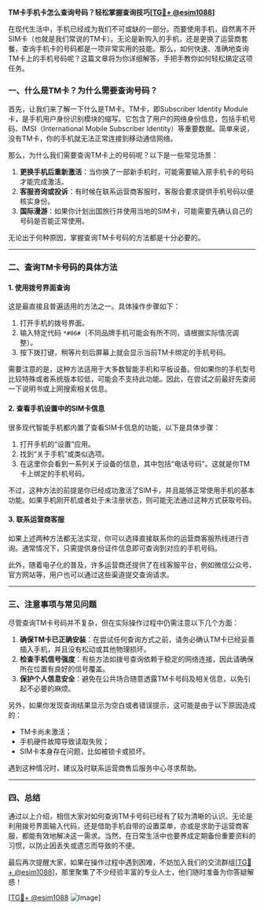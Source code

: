 **TM卡手机卡怎么查询号码？轻松掌握查询技巧[[TG💪+ @esim1088](https://t.me/s/esim1088)]**

在现代生活中，手机已经成为我们不可或缺的一部分。而要使用手机，自然离不开SIM卡（也就是我们常说的TM卡）。无论是新购入的手机，还是更换了运营商套餐，查询手机卡的号码都是一项非常实用的技能。那么，如何快速、准确地查询TM卡上的手机号码呢？这篇文章将为你详细解答，手把手教你如何轻松搞定这项任务。

### **一、什么是TM卡？为什么需要查询号码？**

首先，让我们来了解一下什么是TM卡。TM卡，即Subscriber Identity Module卡，是手机用户身份识别模块的缩写。它包含了用户的网络身份信息，包括手机号码、IMSI（International Mobile Subscriber Identity）等重要数据。简单来说，没有TM卡，你的手机就无法正常连接到移动通信网络。

那么，为什么我们需要查询TM卡上的号码呢？以下是一些常见场景：

1. **更换手机后重新激活**：当你换了一部新手机时，可能需要输入原手机卡的号码才能完成激活。
2. **客服咨询或投诉**：有时候在联系运营商客服时，客服会要求提供手机号码以便核实身份。
3. **国际漫游**：如果你计划出国旅行并使用当地的SIM卡，可能需要先确认自己的号码是否能正常使用。

无论出于何种原因，掌握查询TM卡号码的方法都是十分必要的。

---

### **二、查询TM卡号码的具体方法**

#### **1. 使用拨号界面查询**
这是最直接且普遍适用的方法之一。具体操作步骤如下：
1. 打开手机的拨号界面。
2. 输入特定代码 `*#06#`（不同品牌手机可能会有所不同，请根据实际情况调整）。
3. 按下拨打键，稍等片刻后屏幕上就会显示当前TM卡绑定的手机号码。

需要注意的是，这种方法适用于大多数智能手机和平板设备。但如果你的手机型号比较特殊或者系统版本较低，可能会不支持此功能。因此，在尝试之前最好先查阅一下说明书或上网搜索相关信息。

#### **2. 查看手机设置中的SIM卡信息**
很多现代智能手机都内置了查看SIM卡信息的功能，以下是具体步骤：
1. 打开手机的“设置”应用。
2. 找到“关于手机”或类似选项。
3. 在这里你会看到一系列关于设备的信息，其中包括“电话号码”。这就是你TM卡上绑定的手机号码。

不过，这种方法的前提是你已经成功激活了SIM卡，并且能够正常使用手机的基本功能。如果手机刚开机或者处于未注册状态，则可能无法通过这种方式获取号码。

#### **3. 联系运营商客服**
如果上述两种方法都无法实现，你可以选择直接联系你的运营商客服热线进行咨询。通常情况下，只需提供身份证件信息即可查询到对应的手机号码。

此外，随着电子化的普及，许多运营商还提供了在线客服平台，例如微信公众号、官方网站等，用户也可以通过这些渠道提交查询请求。

---

### **三、注意事项与常见问题**

尽管查询TM卡号码并不复杂，但在实际操作过程中仍需注意以下几个方面：

1. **确保TM卡已正确安装**：在尝试任何查询方式之前，请务必确认TM卡已经妥善插入手机，并且没有松动或其他物理损坏。
2. **检查手机信号强度**：有些方法如拨号查询依赖于稳定的网络连接，因此请确保所在位置有良好的信号覆盖。
3. **保护个人信息安全**：避免在公共场合随意透露TM卡号码及相关信息，以免引起不必要的麻烦。

另外，如果你发现查询结果显示为空白或者错误提示，这可能是由于以下原因造成的：
- TM卡尚未激活；
- 手机硬件故障导致读取失败；
- SIM卡本身存在问题，比如被锁卡或损坏。

遇到这种情况时，建议及时联系运营商售后服务中心寻求帮助。

---

### **四、总结**

通过以上介绍，相信大家对如何查询TM卡号码已经有了较为清晰的认识。无论是利用拨号界面输入代码，还是借助手机自带的设置菜单，亦或是求助于运营商客服，都能有效地解决这一需求。当然，在日常生活中也要养成定期备份重要资料的习惯，以防止因丢失或遗忘而导致的不便。

最后再次提醒大家，如果在操作过程中遇到困难，不妨加入我们的交流群组[[TG💪+ @esim1088](https://t.me/s/esim1088)]，那里聚集了不少经验丰富的专业人士，他们随时准备为你答疑解惑！

[[TG💪+ @esim1088](https://t.me/s/esim1088) ![Image](https://i.postimg.cc/4NQfJmqS/Snipaste-2025-05-13-00-14-12.png)]
